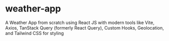 # weather-app
A Weather App from scratch using React JS with modern tools like Vite, Axios, TanStack Query (formerly React Query), Custom Hooks, Geolocation, and Tailwind CSS for styling
